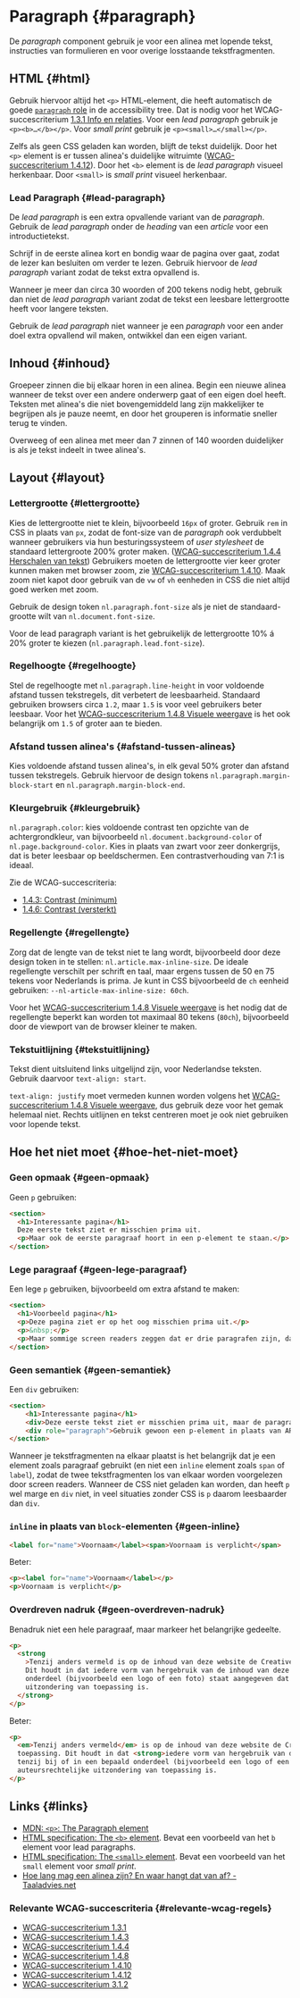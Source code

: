 <!-- @license CC0-1.0 -->

# Paragraph {#paragraph}

De _paragraph_ component gebruik je voor een alinea met lopende tekst, instructies van formulieren en voor overige losstaande tekstfragmenten.

## HTML {#html}

Gebruik hiervoor altijd het `<p>` HTML-element, die heeft automatisch de goede [`paragraph` role](https://w3c.github.io/aria/#paragraph) in de accessibility tree. Dat is nodig voor het WCAG-succescriterium [1.3.1 Info en relaties](/wcag/1..3.1). Voor een _lead paragraph_ gebruik je `<p><b>…</b></p>`. Voor _small print_ gebruik je `<p><small>…</small></p>`.

Zelfs als geen CSS geladen kan worden, blijft de tekst duidelijk. Door het `<p>` element is er tussen alinea's duidelijke witruimte ([WCAG-succescriterium 1.4.12](/wcag/1.4.12)). Door het `<b>` element is de _lead paragraph_ visueel herkenbaar. Door `<small>` is _small print_ visueel herkenbaar.

### Lead Paragraph {#lead-paragraph}

De _lead paragraph_ is een extra opvallende variant van de _paragraph_. Gebruik de _lead paragraph_ onder de _heading_ van een _article_ voor een introductietekst.

Schrijf in de eerste alinea kort en bondig waar de pagina over gaat, zodat de lezer kan besluiten om verder te lezen. Gebruik hiervoor de _lead paragraph_ variant zodat de tekst extra opvallend is.

Wanneer je meer dan circa 30 woorden of 200 tekens nodig hebt, gebruik dan niet de _lead paragraph_ variant zodat de tekst een leesbare lettergrootte heeft voor langere teksten.

Gebruik de _lead paragraph_ niet wanneer je een _paragraph_ voor een ander doel extra opvallend wil maken, ontwikkel dan een eigen variant.

## Inhoud {#inhoud}

Groepeer zinnen die bij elkaar horen in een alinea. Begin een nieuwe alinea wanneer de tekst over een andere onderwerp gaat of een eigen doel heeft. Teksten met alinea's die niet bovengemiddeld lang zijn makkelijker te begrijpen als je pauze neemt, en door het grouperen is informatie sneller terug te vinden.

Overweeg of een alinea met meer dan 7 zinnen of 140 woorden duidelijker is als je tekst indeelt in twee alinea's.

## Layout {#layout}

### Lettergrootte {#lettergrootte}

Kies de lettergrootte niet te klein, bijvoorbeeld `16px` of groter. Gebruik `rem` in CSS in plaats van `px`, zodat de font-size van de _paragraph_ ook verdubbelt wanneer gebruikers via hun besturingssysteem of _user stylesheet_ de standaard lettergroote 200% groter maken. ([WCAG-succescriterium 1.4.4 Herschalen van tekst](/wcag/1.4.4)) Gebruikers moeten de lettergrootte vier keer groter kunnen maken met browser zoom, zie [WCAG-succescriterium 1.4.10](/wcag/1.4.10). Maak zoom niet kapot door gebruik van de `vw` of `vh` eenheden in CSS die niet altijd goed werken met zoom.

Gebruik de design token `nl.paragraph.font-size` als je niet de standaard-grootte wilt van `nl.document.font-size`.

Voor de lead paragraph variant is het gebruikelijk de lettergrootte 10% á 20% groter te kiezen (`nl.paragraph.lead.font-size`).

### Regelhoogte {#regelhoogte}

Stel de regelhoogte met `nl.paragraph.line-height` in voor voldoende afstand tussen tekstregels, dit verbetert de leesbaarheid. Standaard gebruiken browsers circa `1.2`, maar `1.5` is voor veel gebruikers beter leesbaar. Voor het [WCAG-succescriterium 1.4.8 Visuele weergave](/wcag/1.4.8) is het ook belangrijk om `1.5` of groter aan te bieden.

### Afstand tussen alinea's {#afstand-tussen-alineas}

Kies voldoende afstand tussen alinea's, in elk geval 50% groter dan afstand tussen tekstregels. Gebruik hiervoor de design tokens `nl.paragraph.margin-block-start` en `nl.paragraph.margin-block-end`.

### Kleurgebruik {#kleurgebruik}

`nl.paragraph.color`: kies voldoende contrast ten opzichte van de achtergrondkleur, van bijvoorbeeld `nl.document.background-color` of `nl.page.background-color`. Kies in plaats van zwart voor zeer donkergrijs, dat is beter leesbaar op beeldschermen. Een contrastverhouding van 7:1 is ideaal.

Zie de WCAG-succescriteria:

- [1.4.3: Contrast (minimum)](/wcag/1.4.3)
- [1.4.6: Contrast (versterkt)](https://www.w3.org/WAI/WCAG21/Understanding/contrast-enhanced.html)

### Regellengte {#regellengte}

Zorg dat de lengte van de tekst niet te lang wordt, bijvoorbeeld door deze design token in te stellen: `nl.article.max-inline-size`. De ideale regellengte verschilt per schrift en taal, maar ergens tussen de 50 en 75 tekens voor Nederlands is prima. Je kunt in CSS bijvoorbeeld de `ch` eenheid gebruiken: `--nl-article-max-inline-size: 60ch`.

Voor het [WCAG-succescriterium 1.4.8 Visuele weergave](/wcag/1.4.8) is het nodig dat de regellengte beperkt kan worden tot maximaal 80 tekens (`80ch`), bijvoorbeeld door de viewport van de browser kleiner te maken.

### Tekstuitlijning {#tekstuitlijning}

Tekst dient uitsluitend links uitgelijnd zijn, voor Nederlandse teksten. Gebruik daarvoor `text-align: start`.

`text-align: justify` moet vermeden kunnen worden volgens het [WCAG-succescriterium 1.4.8 Visuele weergave](/wcag/1.4.8), dus gebruik deze voor het gemak helemaal niet. Rechts uitlijnen en tekst centreren moet je ook niet gebruiken voor lopende tekst.

## Hoe het niet moet {#hoe-het-niet-moet}

### Geen opmaak {#geen-opmaak}

Geen `p` gebruiken:

```html
<section>
  <h1>Interessante pagina</h1>
  Deze eerste tekst ziet er misschien prima uit.
  <p>Maar ook de eerste paragraaf hoort in een p-element te staan.</p>
</section>
```

### Lege paragraaf {#geen-lege-paragraaf}

Een lege `p` gebruiken, bijvoorbeeld om extra afstand te maken:

```html
<section>
  <h1>Voorbeeld pagina</h1>
  <p>Deze pagina ziet er op het oog misschien prima uit.</p>
  <p>&nbsp;</p>
  <p>Maar sommige screen readers zeggen dat er drie paragrafen zijn, dat is verwarrend.</p>
</section>
```

### Geen semantiek {#geen-semantiek}

Een `div` gebruiken:

```html
<section>
    <h1>Interessante pagina</h1>
    <div>Deze eerste tekst ziet er misschien prima uit, maar de paragraph role ontbreek in de accessibility tree.</div>
    <div role="paragraph">Gebruik gewoon een p-element in plaats van ARIA om de role te verkrijgen.</p>
</section>
```

Wanneer je tekstfragmenten na elkaar plaatst is het belangrijk dat je een element zoals paragraaf gebruikt (en niet een `inline` element zoals `span` of `label`), zodat de twee tekstfragmenten los van elkaar worden voorgelezen door screen readers. Wanneer de CSS niet geladen kan worden, dan heeft `p` wel marge en `div` niet, in veel situaties zonder CSS is `p` daarom leesbaarder dan `div`.

### `inline` in plaats van `block`-elementen {#geen-inline}

```html
<label for="name">Voornaam</label><span>Voornaam is verplicht</span>
```

Beter:

```html
<p><label for="name">Voornaam</label></p>
<p>Voornaam is verplicht</p>
```

### Overdreven nadruk {#geen-overdreven-nadruk}

Benadruk niet een hele paragraaf, maar markeer het belangrijke gedeelte.

```html
<p>
  <strong
    >Tenzij anders vermeld is op de inhoud van deze website de Creative Commons zero verklaring (CC0) van toepassing.
    Dit houdt in dat iedere vorm van hergebruik van de inhoud van deze site is toegestaan, tenzij bij of in een bepaald
    onderdeel (bijvoorbeeld een logo of een foto) staat aangegeven dat op dat onderdeel een auteursrechtelijke
    uitzondering van toepassing is.
  </strong>
</p>
```

Beter:

```html
<p>
  <em>Tenzij anders vermeld</em> is op de inhoud van deze website de Creative Commons zero verklaring (CC0) van
  toepassing. Dit houdt in dat <strong>iedere vorm van hergebruik van de inhoud van deze site is toegestaan</strong>,
  tenzij bij of in een bepaald onderdeel (bijvoorbeeld een logo of een foto) staat aangegeven dat op dat onderdeel een
  auteursrechtelijke uitzondering van toepassing is.
</p>
```

## Links {#links}

- [MDN: `<p>`: The Paragraph element](https://developer.mozilla.org/en-US/docs/Web/HTML/Element/p)
- [HTML specification: The `<b>` element](https://html.spec.whatwg.org/multipage/text-level-semantics.html#the-b-element). Bevat een voorbeeld van het `b` element voor lead paragraphs.
- [HTML specification: The `<small>` element](https://html.spec.whatwg.org/multipage/text-level-semantics.html#the-small-element). Bevat een voorbeeld van het `small` element voor _small print_.
- [Hoe lang mag een alinea zijn? En waar hangt dat van af? - Taaladvies.net](https://taaladvies.net/lengte-van-alineas/)

### Relevante WCAG-succescriteria {#relevante-wcag-regels}

- [WCAG-succescriterium 1.3.1](/wcag/1.3.1)
- [WCAG-succescriterium 1.4.3](/wcag/1.4.3)
- [WCAG-succescriterium 1.4.4](/wcag/1.4.4)
- [WCAG-succescriterium 1.4.8](/wcag/1.4.8)
- [WCAG-succescriterium 1.4.10](/wcag/1.4.10)
- [WCAG-succescriterium 1.4.12](/wcag/1.4.12)
- [WCAG-succescriterium 3.1.2](/wcag/3.1.2)
